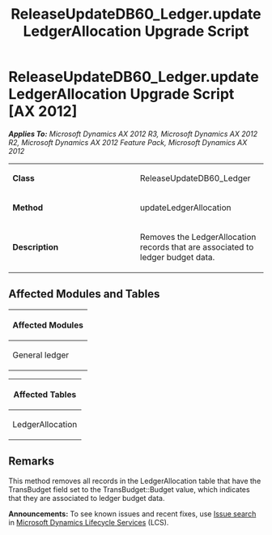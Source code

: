 ﻿---
title: ReleaseUpdateDB60_Ledger.updateLedgerAllocation Upgrade Script
TOCTitle: ReleaseUpdateDB60_Ledger.updateLedgerAllocation Upgrade Script
ms:assetid: 2f047324-aa65-61b6-2650-ba1f01d3782b
ms:mtpsurl: https://msdn.microsoft.com/en-us/library/JJ736031(v=AX.60)
ms:contentKeyID: 49707446
ms.date: 05/18/2015
mtps_version: v=AX.60
---

# ReleaseUpdateDB60\_Ledger.updateLedgerAllocation Upgrade Script [AX 2012]


_**Applies To:** Microsoft Dynamics AX 2012 R3, Microsoft Dynamics AX 2012 R2, Microsoft Dynamics AX 2012 Feature Pack, Microsoft Dynamics AX 2012_

<table>
<colgroup>
<col style="width: 50%" />
<col style="width: 50%" />
</colgroup>
<tbody>
<tr class="odd">
<td><p><strong>Class</strong></p></td>
<td><p>ReleaseUpdateDB60_Ledger</p></td>
</tr>
<tr class="even">
<td><p><strong>Method</strong></p></td>
<td><p>updateLedgerAllocation</p></td>
</tr>
<tr class="odd">
<td><p><strong>Description</strong></p></td>
<td><p>Removes the LedgerAllocation records that are associated to ledger budget data.</p></td>
</tr>
</tbody>
</table>


## Affected Modules and Tables

<table>
<colgroup>
<col style="width: 100%" />
</colgroup>
<thead>
<tr class="header">
<th><p>Affected Modules</p></th>
</tr>
</thead>
<tbody>
<tr class="odd">
<td><p>General ledger</p></td>
</tr>
</tbody>
</table>


<table>
<colgroup>
<col style="width: 100%" />
</colgroup>
<thead>
<tr class="header">
<th><p>Affected Tables</p></th>
</tr>
</thead>
<tbody>
<tr class="odd">
<td><p>LedgerAllocation</p></td>
</tr>
</tbody>
</table>


## Remarks

This method removes all records in the LedgerAllocation table that have the TransBudget field set to the TransBudget::Budget value, which indicates that they are associated to ledger budget data.

  
**Announcements:** To see known issues and recent fixes, use [Issue search](http://go.microsoft.com/fwlink/?linkid=389258) in [Microsoft Dynamics Lifecycle Services](http://go.microsoft.com/fwlink/?linkid=306505) (LCS).

